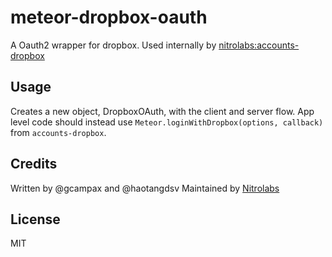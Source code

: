 meteor-dropbox-oauth
===================

A Oauth2 wrapper for dropbox.
Used internally by [nitrolabs:accounts-dropbox](https://github.com/NitroLabs/meteor-accounts-dropbox)

## Usage

Creates a new object, DropboxOAuth, with the client and server flow.
App level code should instead use `Meteor.loginWithDropbox(options, callback)`
from `accounts-dropbox`.

## Credits

Written by @gcampax and @haotangdsv
Maintained by [Nitrolabs](http://www.nitrolabs.com)

## License

MIT